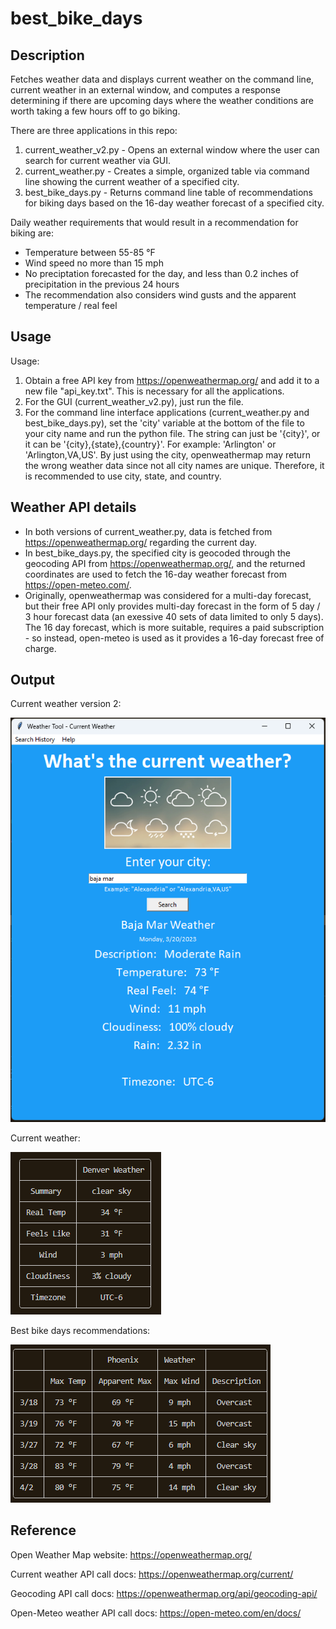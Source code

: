 # best_bike_days
## Description
Fetches weather data and displays current weather on the command line, current weather in an external window, and computes a response determining if there are upcoming days where the weather conditions are worth taking a few hours off to go biking.

There are three applications in this repo:
1. current_weather_v2.py - Opens an external window where the user can search for current weather via GUI.
2. current_weather.py  -  Creates a simple, organized table via command line showing the current weather of a specified city.
3. best_bike_days.py  -  Returns command line table of recommendations for biking days based on the 16-day weather forecast of a specified city.

Daily weather requirements that would result in a recommendation for biking are:
- Temperature between 55-85 °F
- Wind speed no more than 15 mph
- No preciptation forecasted for the day, and less than 0.2 inches of precipitation in the previous 24 hours
- The recommendation also considers wind gusts and the apparent temperature / real feel

## Usage
Usage:
1. Obtain a free API key from https://openweathermap.org/ and add it to a new file "api_key.txt". This is necessary for all the applications.
2. For the GUI (current_weather_v2.py), just run the file. 
3. For the command line interface applications (current_weather.py and best_bike_days.py), set the 'city' variable at the bottom of the file to your city name and run the python file. The string can just be '{city}', or it can be '{city},{state},{country}'. For example: 'Arlington' or 'Arlington,VA,US'. By just using the city, openweathermap may return the wrong weather data since not all city names are unique. Therefore, it is recommended to use city, state, and country.

## Weather API details
- In both versions of current_weather.py, data is fetched from https://openweathermap.org/ regarding the current day.
- In best_bike_days.py, the specified city is geocoded through the geocoding API from https://openweathermap.org/, and the returned coordinates are used to fetch the 16-day weather forecast from https://open-meteo.com/.
- Originally, openweathermap was considered for a multi-day forecast, but their free API only provides multi-day forecast in the form of 5 day / 3 hour forecast data (an exessive 40 sets of data limited to only 5 days). The 16 day forecast, which is more suitable, requires a paid subscription - so instead, open-meteo is used as it provides a 16-day forecast free of charge.

## Output
Current weather version 2:

![alt text](https://github.com/justinliu1308/best_bike_days/blob/main/screenshots/weather_gui_tool_rain.png)

Current weather:

![alt text](https://github.com/justinliu1308/best_bike_days/blob/main/screenshots/current_weather_screenshot.png)

Best bike days recommendations:

![alt text](https://github.com/justinliu1308/best_bike_days/blob/main/screenshots/best_bike_days_screenshot.png)

## Reference
Open Weather Map website: https://openweathermap.org/

Current weather API call docs: https://openweathermap.org/current/

Geocoding API call docs: https://openweathermap.org/api/geocoding-api/

Open-Meteo weather API call docs: https://open-meteo.com/en/docs/


